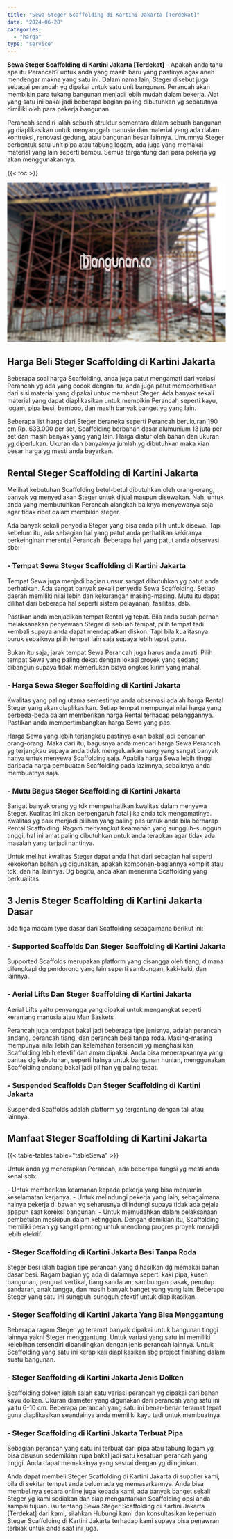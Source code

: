 ```yaml
---
title: "Sewa Steger Scaffolding di Kartini Jakarta [Terdekat]"
date: "2024-06-28"
categories: 
  - "harga"
type: "service"
---
```


**Sewa Steger Scaffolding di Kartini Jakarta \[Terdekat\]** – Apakah anda tahu apa itu Perancah? untuk anda yang masih baru yang pastinya agak aneh mendengar makna yang satu ini. Dalam nama lain, Steger disebut juga sebagai perancah yg dipakai untuk satu unit bangunan. Perancah akan membikin para tukang bangunan menjadi lebih mudah dalam bekerja. Alat yang satu ini bakal jadi beberapa bagian paling dibutuhkan yg sepatutnya dimiliki oleh para pekerja bangunan.

Perancah sendiri ialah sebuah struktur sementara dalam sebuah bangunan yg diaplikasikan untuk menyanggah manusia dan material yang ada dalam kontruksi, renovasi gedung, atau bangunan besar lainnya. Umumnya Steger berbentuk satu unit pipa atau tabung logam, ada juga yang memakai material yang lain seperti bambu. Semua tergantung dari para pekerja yg akan menggunakannya.

{{< toc >}}

![Sewa Steger Scaffolding di Kartini Jakarta [Terdekat]](/images/sewa-scaffolding-steger-28.png)

## Harga Beli Steger Scaffolding di Kartini Jakarta

Beberapa soal harga Scaffolding, anda juga patut mengamati dari variasi Perancah yg ada yang cocok dengan itu, anda juga patut memperhatikan dari sisi material yang dipakai untuk membaut Steger. Ada banyak sekali material yang dapat diaplikasikan untuk membikin Perancah seperti kayu, logam, pipa besi, bamboo, dan masih banyak banget yg yang lain.

Beberapa list harga dari Steger beraneka seperti Perancah berukuran 190 cm Rp. 633.000 per set, Scaffolding berbahan dasar alumunium 13 juta per set dan masih banyak yang yang lain. Harga diatur oleh bahan dan ukuran yg diperlukan. Ukuran dan banyaknya jumlah yg dibutuhkan maka kian besar harga yg mesti anda bayarkan.

## Rental Steger Scaffolding di Kartini Jakarta

Melihat kebutuhan Scaffolding betul-betul dibutuhkan oleh orang-orang, banyak yg menyediakan Steger untuk dijual maupun disewakan. Nah, untuk anda yang membutuhkan Perancah alangkah baiknya menyewanya saja agar tidak ribet dalam membikin steger.

Ada banyak sekali penyedia Steger yang bisa anda pilih untuk disewa. Tapi sebelum itu, ada sebagian hal yang patut anda perhatikan sekiranya berkeinginan merental Perancah. Beberapa hal yang patut anda observasi sbb:

### \- Tempat Sewa Steger Scaffolding di Kartini Jakarta

Tempat Sewa juga menjadi bagian unsur sangat dibutuhkan yg patut anda perhatikan. Ada sangat banyak sekali penyedia Sewa Scaffolding. Setiap daerah memiliki nilai lebih dan kekurangan masing-masing. Mutu itu dapat dilihat dari beberapa hal seperti sistem pelayanan, fasilitas, dsb.

Pastikan anda menjadikan tempat Rental yg tepat. Bila anda sudah pernah melaksanakan penyewaan Steger di sebuah tempat, pilih tempat tadi kembali supaya anda dapat mendapatkan diskon. Tapi bila kualitasnya buruk sebaiknya pilih tempat lain saja supaya lebih tepat guna.

Bukan itu saja, jarak tempat Sewa Perancah juga harus anda amati. Pilih tempat Sewa yang paling dekat dengan lokasi proyek yang sedang dibangun supaya tidak memerlukan biaya ongkos kirim yang mahal.

### \- Harga Sewa Steger Scaffolding di Kartini Jakarta

Kwalitas yang paling utama semestinya anda observasi adalah harga Rental Steger yang akan diaplikasikan. Setiap tempat mempunyai nilai harga yang berbeda-beda dalam memberikan harga Rental terhadap pelanggannya. Pastikan anda mempertimbangkan harga Sewa yang pas.

Harga Sewa yang lebih terjangkau pastinya akan bakal jadi pencarian orang-orang. Maka dari itu, bagusnya anda mencari harga Sewa Perancah yg terjangkau supaya anda tidak mengeluarkan uang yang sangat banyak hanya untuk menyewa Scaffolding saja. Apabila harga Sewa lebih tinggi daripada harga pembuatan Scaffolding pada lazimnya, sebaiknya anda membuatnya saja.

### \- Mutu Bagus Steger Scaffolding di Kartini Jakarta

Sangat banyak orang yg tdk memperhatikan kwalitas dalam menyewa Steger. Kualitas ini akan berpengaruh fatal jika anda tdk mengamatinya. Kwalitas yg baik menjadi pilihan yang paling pas untuk anda bila berharap Rental Scaffolding. Ragam menyangkut keamanan yang sungguh-sungguh tinggi, hal ini amat paling dibutuhkan untuk anda terapkan agar tidak ada masalah yang terjadi nantinya.

Untuk melihat kwalitas Steger dapat anda lihat dari sebagian hal seperti kekokohan bahan yg digunakan, apakah komponen-bagiannya komplit atau tdk, dan hal lainnya. Dg begitu, anda akan menerima Scaffolding yang berkualitas.

## 3 Jenis Steger Scaffolding di Kartini Jakarta Dasar

ada tiga macam type dasar dari Scaffolding sebagaimana berikut ini:

### \- Supported Scaffolds Dan Steger Scaffolding di Kartini Jakarta

Supported Scaffolds merupakan platform yang disangga oleh tiang, dimana dilengkapi dg pendorong yang lain seperti sambungan, kaki-kaki, dan lainnya.

### \- Aerial Lifts Dan Steger Scaffolding di Kartini Jakarta

Aerial Lifts yaitu penyangga yang dipakai untuk mengangkat seperti keranjang manusia atau Man Baskets

Perancah juga terdapat bakal jadi beberapa tipe jenisnya, adalah perancah andang, perancah tiang, dan perancah besi tanpa roda. Masing-masing mempunyai nilai lebih dan kelemahan tersendiri yg menghasilkan Scaffolding lebih efektif dan aman dipakai. Anda bisa menerapkannya yang pantas dg kebutuhan, seperti halnya untuk bangunan hunian, menggunakan Scaffolding andang bakal jadi pilihan yg paling tepat.

### \- Suspended Scaffolds Dan Steger Scaffolding di Kartini Jakarta

Suspended Scaffolds adalah platform yg tergantung dengan tali atau lainnya.

## Manfaat Steger Scaffolding di Kartini Jakarta

{{< table-tables table="tableSewa" >}}

Untuk anda yg menerapkan Perancah, ada beberapa fungsi yg mesti anda kenal sbb:

\- Untuk memberikan keamanan kepada pekerja yang bisa menjamin keselamatan kerjanya. - Untuk melindungi pekerja yang lain, sebagaimana halnya pekerja di bawah yg seharusnya dilindungi supaya tidak ada gejala apapun saat koreksi bangunan. - Untuk memudahkan dalam pelaksanaan pembetulan meskipun dalam ketinggian. Dengan demikian itu, Scaffolding memiliki peran yg sangat penting untuk menolong progres proyek menajdi lebih efektif.

### \- Steger Scaffolding di Kartini Jakarta Besi Tanpa Roda

Steger besi ialah bagian tipe perancah yang dihasilkan dg memakai bahan dasar besi. Ragam bagian yg ada di dalamnya seperti kaki pipa, kusen bangunan, penguat vertikal, tiang sandaran, sambungan pasak, penutup sandaran, anak tangga, dan masih banyak banget yang yang lain. Beberapa Steger yang satu ini sungguh-sungguh efektif untuk diaplikasikan.

### \- Steger Scaffolding di Kartini Jakarta Yang Bisa Menggantung

Beberapa ragam Steger yg teramat banyak dipakai untuk bangunan tinggi lainnya yakni Steger menggantung. Untuk variasi yang satu ini memiliki kelebihan tersendiri dibandingkan dengan jenis perancah lainnya. Untuk Scaffolding yang satu ini kerap kali diaplikasikan sbg project finishing dalam suatu bangunan.

### \- Steger Scaffolding di Kartini Jakarta Jenis Dolken

Scaffolding dolken ialah salah satu variasi perancah yg dipakai dari bahan kayu dolken. Ukuran diameter yang digunakan dari perancah yang satu ini yaitu 6-10 cm. Beberapa perancah yang satu ini benar-benar teramat tepat guna diaplikasikan seandainya anda memiliki kayu tadi untuk membuatnya.

### \- Steger Scaffolding di Kartini Jakarta Terbuat Pipa

Sebagian perancah yang satu ini terbuat dari pipa atau tabung logam yg bisa disusun sedemikian rupa bakal jadi satu kesatuan perancah yang tinggi. Anda dapat memakainya yang sesuai dengan yg diinginkan.

Anda dapat membeli Steger Scaffolding di Kartini Jakarta di supplier kami, bila di sekitar tempat anda belum ada yg memasarkannya. Anda bisa membelinya secara online juga kepada kami, ada banyak banget sekali Steger yg kami sediakan dan siap mengantarkan Scaffolding opsi anda sampai tujuan. isu tentang Sewa Steger Scaffolding di Kartini Jakarta \[Terdekat\] dari kami, silahkan Hubungi kami dan konsultasikan keperluan Steger Scaffolding di Kartini Jakarta terhadap kami supaya bisa penawran terbiak untuk anda saat ini juga.
